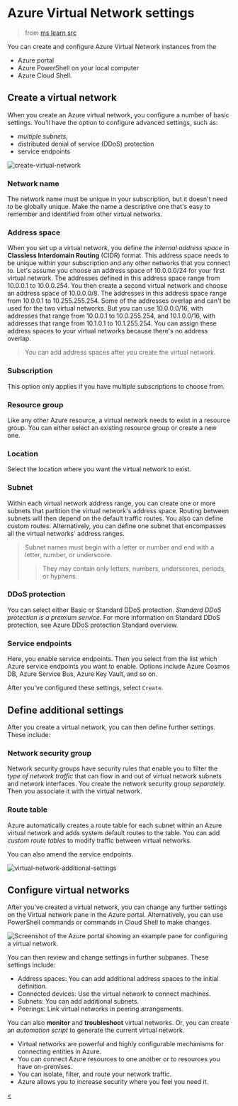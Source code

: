 # Azure Virtual Network settings

> from [ms learn src](https://docs.microsoft.com/en-us/learn/modules/azure-networking-fundamentals/azure-virtual-network-settings)

You can create and configure Azure Virtual Network instances from the

- Azure portal
- Azure PowerShell on your local computer
- Azure Cloud Shell.

## Create a virtual network

When you create an Azure virtual network, you configure a number of basic settings.
You'll have the option to configure advanced settings, such as:

- *multiple subnets,*
- distributed denial of service (DDoS) protection
- service endpoints

![create-virtual-network](https://docs.microsoft.com/en-us/learn/azure-fundamentals/azure-networking-fundamentals/media/create-virtual-network-286df13c.png)

### Network name

The network name must be unique in your subscription, but it doesn't need to be globally unique.
Make the name a descriptive one that's easy to remember and identified from other virtual networks.

### Address space

When you set up a virtual network, you define the *internal address space* in **Classless Interdomain Routing** (CIDR) format. This address space needs to be unique within your subscription and any other networks that you connect to.
Let's assume you choose an address space of 10.0.0.0/24 for your first virtual network.
The addresses defined in this address space range from 10.0.0.1 to 10.0.0.254.
You then create a second virtual network and choose an address space of 10.0.0.0/8.
The addresses in this address space range from 10.0.0.1 to 10.255.255.254.
Some of the addresses overlap and can't be used for the two virtual networks.
But you can use 10.0.0.0/16, with addresses that range from 10.0.0.1 to 10.0.255.254,
and 10.1.0.0/16, with addresses that range from 10.1.0.1 to 10.1.255.254.
You can assign these address spaces to your virtual networks because there's no address overlap.

> You can add address spaces after you create the virtual network.

### Subscription

This option only applies if you have multiple subscriptions to choose from.

### Resource group

Like any other Azure resource, a virtual network needs to exist in a resource group.
You can either select an existing resource group or create a new one.

### Location

Select the location where you want the virtual network to exist.

### Subnet

Within each virtual network address range, you can create one or more subnets that partition the virtual network's address space.
Routing between subnets will then depend on the default traffic routes.
You also can define custom routes.
Alternatively, you can define one subnet that encompasses all the virtual networks' address ranges.

> Subnet names must begin with a letter or number and end with a letter, number, or underscore.
>> They may contain only letters, numbers, underscores, periods, or hyphens.

### DDoS protection

You can select either Basic or Standard DDoS protection. *Standard DDoS protection is a premium service.*
For more information on Standard DDoS protection, see Azure DDoS protection Standard overview.

### Service endpoints

Here, you enable service endpoints.
Then you select from the list which Azure service endpoints you want to enable.
Options include Azure Cosmos DB, Azure Service Bus, Azure Key Vault, and so on.

After you've configured these settings, select `Create`.

## Define additional settings

After you create a virtual network, you can then define further settings. These include:

### Network security group

Network security groups have security rules that enable you to filter the *type of network traffic* that can flow in and out of virtual network subnets and network interfaces. You create the network security group *separately.* Then you associate it with the virtual network.

### Route table

Azure automatically creates a route table for each subnet within an Azure virtual network and adds system default routes to the table.
You can add *custom route tables* to modify traffic between virtual networks.

You can also amend the service endpoints.

![virtual-network-additional-settings](https://docs.microsoft.com/en-us/learn/azure-fundamentals/azure-networking-fundamentals/media/virtual-network-additional-settings-faff6cec.png)

## Configure virtual networks

After you've created a virtual network, you can change any further settings on the Virtual network pane in the Azure portal. Alternatively, you can use PowerShell commands or commands in Cloud Shell to make changes.

![Screenshot of the Azure portal showing an example pane for configuring a virtual network.](https://docs.microsoft.com/en-us/learn/azure-fundamentals/azure-networking-fundamentals/media/configure-virtual-network-9d0515c5.png)

You can then review and change settings in further subpanes. These settings include:

- Address spaces: You can add additional address spaces to the initial definition.
- Connected devices: Use the virtual network to connect machines.
- Subnets: You can add additional subnets.
- Peerings: Link virtual networks in peering arrangements.

You can also **monitor** and **troubleshoot** virtual networks.
Or, you can create an *automation script* to generate the current virtual network.

- Virtual networks are powerful and highly configurable mechanisms for connecting entities in Azure.
- You can connect Azure resources to one another or to resources you have on-premises.
- You can isolate, filter, and route your network traffic.
- Azure allows you to increase security where you feel you need it.

[<](../az.md)
